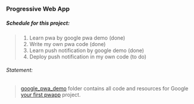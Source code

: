### Progressive Web App

##### Schedule for this project:

>   1. Learn pwa by google pwa demo (done)
>   2. Write my own pwa code (done)
>   3. Learn push notification by google demo (done)
>   4. Deploy push notification in my own code (to do)

###### Statement:

>   [google_pwa_demo](https://github.com/googlecodelabs/your-first-pwapp/archive/master.zip) folder  contains all code and resources for Google [your first pwapp](https://developers.google.com/web/fundamentals/codelabs/your-first-pwapp/) project.



